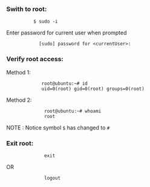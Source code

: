 ### Swith to root:
```
          $ sudo -i
```
 Enter password for current user when prompted
```
            [sudo] password for <currentUser>: 
```
### Verify root access:
Method 1:
```
             root@ubuntu:~# id
             uid=0(root) gid=0(root) groups=0(root)
```
Method 2:
```
              root@ubuntu:~# whoami
              root
```

NOTE : Notice symbol `$` has changed to `#`

### Exit root:
```
              exit
```
OR
```
              logout
```
